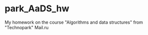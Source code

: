 # park_AaDS_hw
My homework on the course "Algorithms and data structures" from "Technopark" Mail.ru
